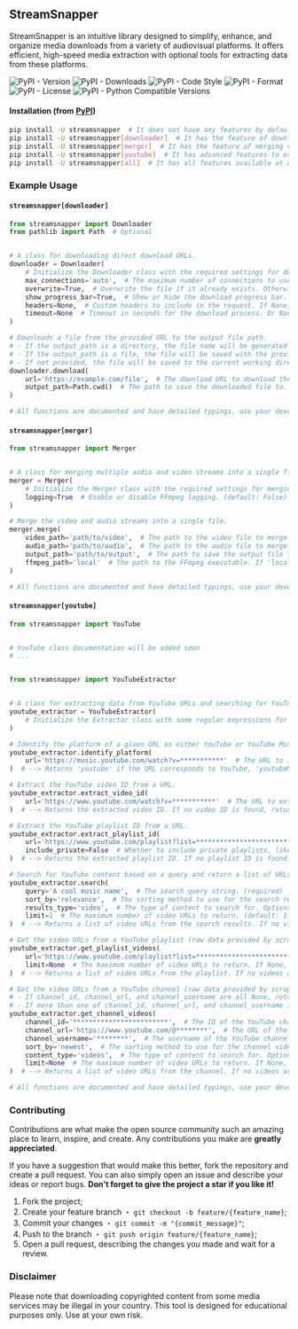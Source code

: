## StreamSnapper

StreamSnapper is an intuitive library designed to simplify, enhance, and organize media downloads from a variety of audiovisual platforms. It offers efficient, high-speed media extraction with optional tools for extracting data from these platforms.

![PyPI - Version](https://img.shields.io/pypi/v/streamsnapper?style=flat&logo=pypi&logoColor=blue&color=blue&link=https://pypi.org/project/streamsnapper)
![PyPI - Downloads](https://img.shields.io/pypi/dm/streamsnapper?style=flat&logo=pypi&logoColor=blue&color=blue&link=https://pypi.org/project/streamsnapper)
![PyPI - Code Style](https://img.shields.io/badge/code%20style-ruff-blue?style=flat&logo=ruff&logoColor=blue&color=blue&link=https://github.com/astral-sh/ruff)
![PyPI - Format](https://img.shields.io/pypi/format/streamsnapper?style=flat&logo=pypi&logoColor=blue&color=blue&link=https://pypi.org/project/streamsnapper)
![PyPI - License](https://img.shields.io/pypi/l/streamsnapper?style=flat&logo=github&logoColor=blue&color=blue&link=https://github.com/henrique-coder/streamsnapper/blob/main/LICENSE)
![PyPI - Python Compatible Versions](https://img.shields.io/pypi/pyversions/streamsnapper?style=flat&logo=python&logoColor=blue&color=blue&link=https://pypi.org/project/streamsnapper)

#### Installation (from [PyPI](https://pypi.org/project/streamsnapper))

```bash
pip install -U streamsnapper  # It does not have any features by default, but it can be extended with optional features
pip install -U streamsnapper[downloader]  # It has the feature of downloading online content with support for multiple simultaneous connections
pip install -U streamsnapper[merger]  # It has the feature of merging video files with audio files using FFmpeg (currently it does not need any dependencies)
pip install -U streamsnapper[youtube]  # It has advanced features to extract data from YouTube, with support for several other features
pip install -U streamsnapper[all]  # It has all features available at once
```

### Example Usage

#### `streamsnapper[downloader]`

```python
from streamsnapper import Downloader
from pathlib import Path  # Optional


# A class for downloading direct download URLs.
downloader = Downloader(
    # Initialize the Downloader class with the required settings for downloading a file.
    max_connections='auto',  # The maximum number of connections to use for downloading the file. (default: 'auto')
    overwrite=True,  # Overwrite the file if it already exists. Otherwise, a "_1", "_2", etc. suffix will be added. (default: True)
    show_progress_bar=True,  # Show or hide the download progress bar. (default: True)
    headers=None,  # Custom headers to include in the request. If None, default headers will be used. (default: None)
    timeout=None  # Timeout in seconds for the download process. Or None for no timeout. (default: None)
)

# Downloads a file from the provided URL to the output file path.
# - If the output_path is a directory, the file name will be generated from the server response.
# - If the output_path is a file, the file will be saved with the provided name.
# - If not provided, the file will be saved to the current working directory.
downloader.download(
    url='https://example.com/file',  # The download URL to download the file from. (required)
    output_path=Path.cwd()  # The path to save the downloaded file to. If the path is a directory, the file name will be generated from the server response. If the path is a file, the file will be saved with the provided name. If not provided, the file will be saved to the current working directory. (default: Path.cwd())
)

# All functions are documented and have detailed typings, use your development IDE to learn more.

```

#### `streamsnapper[merger]`

```python
from streamsnapper import Merger


# A class for merging multiple audio and video streams into a single file.
merger = Merger(
    # Initialize the Merger class with the required settings for merging audio and video streams.
    logging=True  # Enable or disable FFmpeg logging. (default: False)
)

# Merge the video and audio streams into a single file.
merger.merge(
    video_path='path/to/video',  # The path to the video file to merge. (required)
    audio_path='path/to/audio',  # The path to the audio file to merge. (required)
    output_path='path/to/output',  # The path to save the output file to. (required)
    ffmpeg_path='local'  # The path to the FFmpeg executable. If 'local', the FFmpeg executable will be searched in the PATH environment variable. (default: 'local')
)

# All functions are documented and have detailed typings, use your development IDE to learn more.

```

#### `streamsnapper[youtube]`

```python
from streamsnapper import YouTube


# YouTube class documentation will be added soon
# ...


from streamsnapper import YouTubeExtractor


# A class for extracting data from YouTube URLs and searching for YouTube videos.
youtube_extractor = YouTubeExtractor(
    # Initialize the Extractor class with some regular expressions for analyzing YouTube URLs.
)

# Identify the platform of a given URL as either YouTube or YouTube Music.
youtube_extractor.identify_platform(
    url='https://music.youtube.com/watch?v=***********'  # The URL to identify the platform from. (required)
)  # --> Returns 'youtube' if the URL corresponds to YouTube, 'youtubeMusic' if it corresponds to YouTube Music. Returns None if the platform is not recognized.

# Extract the YouTube video ID from a URL.
youtube_extractor.extract_video_id(
    url='https://www.youtube.com/watch?v=***********'  # The URL to extract the video ID from. (required)
)  # --> Returns the extracted video ID. If no video ID is found, return None.

# Extract the YouTube playlist ID from a URL.
youtube_extractor.extract_playlist_id(
    url='https://www.youtube.com/playlist?list=**********************************',  # The URL to extract the playlist ID from. (required)
    include_private=False  # Whether to include private playlists, like the mixes YouTube makes for you. (default: False)
)  # --> Returns the extracted playlist ID. If no playlist ID is found or the playlist is private and include_private is False, return None.

# Search for YouTube content based on a query and return a list of URLs (raw data provided by scrapetube library).
youtube_extractor.search(
    query='A cool music name',  # The search query string. (required)
    sort_by='relevance',  # The sorting method to use for the search results. Options are 'relevance', 'upload_date', 'view_count', and 'rating'. (default: 'relevance')
    results_type='video',  # The type of content to search for. Options are 'video', 'channel', 'playlist', and 'movie'. (default: 'video')
    limit=1  # The maximum number of video URLs to return. (default: 1)
)  # --> Returns a list of video URLs from the search results. If no videos are found, returns None.

# Get the video URLs from a YouTube playlist (raw data provided by scrapetube library).
youtube_extractor.get_playlist_videos(
    url='https://www.youtube.com/playlist?list=**********************************',  # The URL of the YouTube playlist. (required)
    limit=None  # The maximum number of video URLs to return. If None, return all video URLs. (default: None)
)  # --> Returns a list of video URLs from the playlist. If no videos are found or the playlist is private, return None.

# Get the video URLs from a YouTube channel (raw data provided by scrapetube library).
# - If channel_id, channel_url, and channel_username are all None, return None.
# - If more than one of channel_id, channel_url, and channel_username is provided, raise ValueError.
youtube_extractor.get_channel_videos(
    channel_id='************************',  # The ID of the YouTube channel. (default: None)
    channel_url='https://www.youtube.com/@********',  # The URL of the YouTube channel. (default: None)
    channel_username='********',  # The username of the YouTube channel. (default: None)
    sort_by='newest',  # The sorting method to use for the channel videos. Options are 'newest', 'oldest', and 'popular' (default: 'newest').
    content_type='videos',  # The type of content to search for. Options are 'videos', 'shorts', and 'streams' (default: 'videos').
    limit=None  # The maximum number of video URLs to return. If None, return all video URLs. (default: None)
)  # --> Returns a list of video URLs from the channel. If no videos are found or the channel is non-existent, return None.

# All functions are documented and have detailed typings, use your development IDE to learn more.

```

### Contributing

Contributions are what make the open source community such an amazing place to learn, inspire, and create. Any contributions you make are **greatly appreciated**.

If you have a suggestion that would make this better, fork the repository and create a pull request. You can also simply open an issue and describe your ideas or report bugs. **Don't forget to give the project a star if you like it!**

1. Fork the project;
2. Create your feature branch ・ `git checkout -b feature/{feature_name}`;
3. Commit your changes ・ `git commit -m "{commit_message}"`;
4. Push to the branch ・ `git push origin feature/{feature_name}`;
5. Open a pull request, describing the changes you made and wait for a review.

### Disclaimer

Please note that downloading copyrighted content from some media services may be illegal in your country. This tool is designed for educational purposes only. Use at your own risk.
